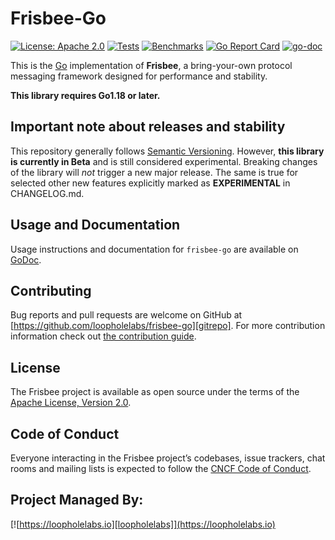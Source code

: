# Frisbee-Go

[![License: Apache 2.0](https://img.shields.io/badge/License-Apache%202.0-brightgreen.svg)](https://www.apache.org/licenses/LICENSE-2.0)
[![Tests](https://github.com/loopholelabs/frisbee-go/actions/workflows/tests.yaml/badge.svg)](https://github.com/loopholelabs/frisbee-go/actions/workflows/tests.yaml)
[![Benchmarks](https://github.com/loopholelabs/frisbee-go/actions/workflows/benchmarks.yaml/badge.svg)](https://github.com/loopholelabs/frisbee-go/actions/workflows/benchmarks.yaml)
[![Go Report Card](https://goreportcard.com/badge/github.com/loopholelabs/frisbee-go)](https://goreportcard.com/report/github.com/loopholelabs/frisbee-go)
[![go-doc](https://godoc.org/github.com/loopholelabs/frisbee-go?status.svg)](https://godoc.org/github.com/loopholelabs/frisbee-go)

This is the [Go](http://golang.org) implementation of **Frisbee**, a bring-your-own
protocol messaging framework designed for performance and
stability.

**This library requires Go1.18 or later.**

## Important note about releases and stability

This repository generally follows [Semantic Versioning](https://semver.org/). However, **this library is currently in
Beta** and is still considered experimental. Breaking changes of the library will _not_ trigger a new major release. The
same is true for selected other new features explicitly marked as
**EXPERIMENTAL** in CHANGELOG.md.

## Usage and Documentation

Usage instructions and documentation for `frisbee-go` are available
on [GoDoc](https://godoc.org/github.com/loopholelabs/frisbee-go).

## Contributing

Bug reports and pull requests are welcome on GitHub at [https://github.com/loopholelabs/frisbee-go][gitrepo]. For more
contribution information check
out [the contribution guide](https://github.com/loopholelabs/frisbee-go/blob/master/CONTRIBUTING.md).

## License

The Frisbee project is available as open source under the terms of
the [Apache License, Version 2.0](http://www.apache.org/licenses/LICENSE-2.0).

## Code of Conduct

Everyone interacting in the Frisbee project’s codebases, issue trackers, chat rooms and mailing lists is expected to follow the [CNCF Code of Conduct](https://github.com/cncf/foundation/blob/master/code-of-conduct.md).

## Project Managed By:

[![https://loopholelabs.io][loopholelabs]](https://loopholelabs.io)

[gitrepo]: https://github.com/loopholelabs/frisbee-go
[loopholelabs]: https://cdn.loopholelabs.io/loopholelabs/LoopholeLabsLogo.svg
[loophomepage]: https://loopholelabs.io
